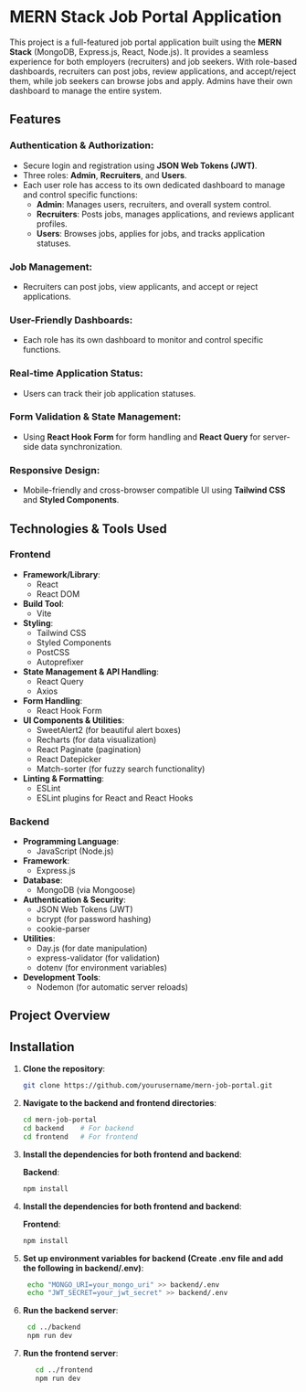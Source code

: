 # MERN Stack Job Portal Application

This project is a full-featured job portal application built using the **MERN Stack** (MongoDB, Express.js, React, Node.js). It provides a seamless experience for both employers (recruiters) and job seekers. With role-based dashboards, recruiters can post jobs, review applications, and accept/reject them, while job seekers can browse jobs and apply. Admins have their own dashboard to manage the entire system.

## Features

### Authentication & Authorization:
- Secure login and registration using **JSON Web Tokens (JWT)**.
- Three roles: **Admin**, **Recruiters**, and **Users**.
- Each user role has access to its own dedicated dashboard to manage and control specific functions:
  - **Admin**: Manages users, recruiters, and overall system control.
  - **Recruiters**: Posts jobs, manages applications, and reviews applicant profiles.
  - **Users**: Browses jobs, applies for jobs, and tracks application statuses.

### Job Management:
- Recruiters can post jobs, view applicants, and accept or reject applications.

### User-Friendly Dashboards:
- Each role has its own dashboard to monitor and control specific functions.

### Real-time Application Status:
- Users can track their job application statuses.

### Form Validation & State Management:
- Using **React Hook Form** for form handling and **React Query** for server-side data synchronization.

### Responsive Design:
- Mobile-friendly and cross-browser compatible UI using **Tailwind CSS** and **Styled Components**.

## Technologies & Tools Used

### Frontend

- **Framework/Library**:
  - React
  - React DOM
- **Build Tool**:
  - Vite
- **Styling**:
  - Tailwind CSS
  - Styled Components
  - PostCSS
  - Autoprefixer
- **State Management & API Handling**:
  - React Query
  - Axios
- **Form Handling**:
  - React Hook Form
- **UI Components & Utilities**:
  - SweetAlert2 (for beautiful alert boxes)
  - Recharts (for data visualization)
  - React Paginate (pagination)
  - React Datepicker
  - Match-sorter (for fuzzy search functionality)
- **Linting & Formatting**:
  - ESLint
  - ESLint plugins for React and React Hooks

### Backend

- **Programming Language**:
  - JavaScript (Node.js)
- **Framework**:
  - Express.js
- **Database**:
  - MongoDB (via Mongoose)
- **Authentication & Security**:
  - JSON Web Tokens (JWT)
  - bcrypt (for password hashing)
  - cookie-parser
- **Utilities**:
  - Day.js (for date manipulation)
  - express-validator (for validation)
  - dotenv (for environment variables)
- **Development Tools**:
  - Nodemon (for automatic server reloads)

## Project Overview


## Installation

1. **Clone the repository**:

    ```bash
    git clone https://github.com/yourusername/mern-job-portal.git
    ```

2. **Navigate to the backend and frontend directories**:

    ```bash
    cd mern-job-portal
    cd backend    # For backend
    cd frontend   # For frontend
    ```

3. **Install the dependencies for both frontend and backend**:

   **Backend**:
   ```bash
   npm install

3. **Install the dependencies for both frontend and backend**:

   **Frontend**:
   ```bash
   npm install
   
4. **Set up environment variables for backend (Create .env file and add the following in backend/.env)**:

   ```bash
    echo "MONGO_URI=your_mongo_uri" >> backend/.env
    echo "JWT_SECRET=your_jwt_secret" >> backend/.env
   
5. **Run the backend server**:

   ```bash
    cd ../backend
    npm run dev
   
5. **Run the frontend server**:

   ```bash
      cd ../frontend
      npm run dev

